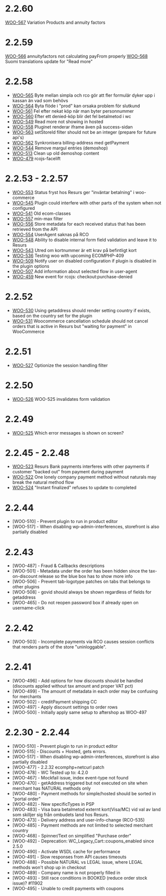 # 2.2.60

[WOO-567](https://resursbankplugins.atlassian.net/browse/WOO-567) Variation Products and annuity factors

# 2.2.59

[WOO-566](https://resursbankplugins.atlassian.net/browse/WOO-566) annuityfactors not calculating payFrom properly
[WOO-568](https://resursbankplugins.atlassian.net/browse/WOO-568) Suomi translations update for "Read more"

# 2.2.58

* [WOO-565](https://resursbankplugins.atlassian.net/browse/WOO-565) Byte mellan simpla och rco gör att fler formulär dyker upp i kassan än vad som behövs
* [WOO-564](https://resursbankplugins.atlassian.net/browse/WOO-564) Byta flöde i "prod" kan orsaka problem för slutkund
* [WOO-561](https://resursbankplugins.atlassian.net/browse/WOO-561) Fel efter nekat köp när man byter personnummer
* [WOO-560](https://resursbankplugins.atlassian.net/browse/WOO-560) Efter ett denied-köp blir det fel betalmetod i wc
* [WOO-549](https://resursbankplugins.atlassian.net/browse/WOO-549) Read more not showing in hosted
* [WOO-558](https://resursbankplugins.atlassian.net/browse/WOO-558) Pluginet renderar iframe även på success-sidan
* [WOO-563](https://resursbankplugins.atlassian.net/browse/WOO-563) setStoreId filter should not be an integer \(prepare for future api's\)
* [WOO-562](https://resursbankplugins.atlassian.net/browse/WOO-562) Synkronisera billing-address med getPayment
* [WOO-544](https://resursbankplugins.atlassian.net/browse/WOO-544) Remove margul entries \(demoshop\)
* [WOO-513](https://resursbankplugins.atlassian.net/browse/WOO-513) Clean up old demoshop content
* [WOO-479](https://resursbankplugins.atlassian.net/browse/WOO-479) rcojs-facelift

# 2.2.53 - 2.2.57

* [WOO-553](https://resursbankplugins.atlassian.net/browse/WOO-553) Status fryst hos Resurs ger "inväntar betalning" i woo-commerce
* [WOO-545](https://resursbankplugins.atlassian.net/browse/WOO-545) Plugin could interfere with other parts of the system when not configured
* [WOO-541](https://resursbankplugins.atlassian.net/browse/WOO-541) Old ecom-classes
* [WOO-557](https://resursbankplugins.atlassian.net/browse/WOO-557) min-max filter
* [WOO-556](https://resursbankplugins.atlassian.net/browse/WOO-556) Store metadata for each received status that has been retrieved from the API
* [WOO-554](https://resursbankplugins.atlassian.net/browse/WOO-554) UserAgent saknas på RCO
* [WOO-548](https://resursbankplugins.atlassian.net/browse/WOO-548) Ability to disable internal form field validation and leave it to Resurs
* [WOO-543](https://resursbankplugins.atlassian.net/browse/WOO-543) Utred om kortnummer är ett krav på befintligt kort
* [WOO-536](https://resursbankplugins.atlassian.net/browse/WOO-536) Testing woo with upcoming ECOMPHP-409
* [WOO-509](https://resursbankplugins.atlassian.net/browse/WOO-509) Notify user on disabled configuration if plugin is disabled in the plugin options
* [WOO-507](https://resursbankplugins.atlassian.net/browse/WOO-507) Add information about selected flow in user-agent
* [WOO-459](https://resursbankplugins.atlassian.net/browse/WOO-459) New event for rcojs: checkout:purchase-denied

# 2.2.52

* [WOO-530](https://resursbankplugins.atlassian.net/browse/WOO-530) Using getaddress should render setting country if exists, based on the country set for the plugin
* [WOO-531](https://resursbankplugins.atlassian.net/browse/WOO-531) Woocommerce cancellation schedule should not cancel orders that is active in Resurs but "waiting for payment" in WooCommerce

# 2.2.51

* [WOO-527](https://resursbankplugins.atlassian.net/browse/WOO-527) Optionize the session handling filter

# 2.2.50

* [WOO-526](https://resursbankplugins.atlassian.net/browse/WOO-526) WOO-525 invalidates form validation

# 2.2.49

* [WOO-525](https://resursbankplugins.atlassian.net/browse/WOO-525) Which error messages is shown on screen?

# 2.2.45 - 2.2.48

* [WOO-523](https://resursbankplugins.atlassian.net/browse/WOO-523) Resurs Bank payments interferes with other payments if customer "backed out" from payment during payment
* [WOO-522](https://resursbankplugins.atlassian.net/browse/WOO-522) One lonely company payment method without naturals may break the natural method flow
* [WOO-524](https://resursbankplugins.atlassian.net/browse/WOO-524) "Instant finalized" refuses to update to completed

# 2.2.44

* [WOO-510] - Prevent plugin to run in product editor
* [WOO-517] - When disabling wp-admin-interferences, storefront is also partially disabled

# 2.2.43

* [WOO-487] - Fraud & Callbacks descriptions
* [WOO-501] - Metadata under the order has been hidden since the tax-on-discount release so the blue box has to show more info
* [WOO-506] - Prevent tab-logotype patches on tabs that belongs to other plugins
* [WOO-508] - govid should always be shown regardless of fields for getaddress
* [WOO-465] - Do not reopen password box if already open on username-click

# 2.2.42

* [WOO-503] - Incomplete payments via RCO causes session conflicts that renders parts of the store "uninloggable".

# 2.2.41

* [WOO-496] - Add options for how discounts should be handled (discounts applied without tax amount and proper VAT pct)
* [WOO-499] - The amount of metadata in each order may be confusing for merchants
* [WOO-502] - creditPayment shipping CC
* [WOO-497] - Apply discount settings to order rows
* [WOO-500] - Initially apply same setup to aftershop as WOO-497

# 2.2.30 - 2.2.44

* [WOO-510] - Prevent plugin to run in product editor
* [WOO-515] - Discounts + Hosted, gets errors.
* [WOO-517] - When disabling wp-admin-interferences, storefront is also partially disabled
* [WOO-477] - 2.2.32 ecomphp+netcurl patch
* [WOO-478] - WC Tested up to: 4.2.0
* [WOO-467] - Mockfail issue, index event-type not found
* [WOO-470] - getAddress triggered but not executed on site when merchant has NATURAL methods only
* [WOO-480] - Payment methods for simple/hosted should be sorted in "portal order"
* [WOO-482] - New specificTypes in PSP
* [WOO-483] - Visa bara betalmetod externt kort(Visa/MC) vid val av land som skilljer sig från ombudets land hos Resurs.
* [WOO-473] - Delivery address  and user-info-change (RCO-535)
* [WOO-485] - Payment methods are not limited to selected merchant country
* [WOO-468] - Spinner/Text on simplified "Purchase order"
* [WOO-492] - Deprecation: WC_Legacy_Cart::coupons_enabled since 2.5.0
* [WOO-490] - Activate WSDL cache for performance
* [WOO-491] - Slow responses from API causes timeouts
* [WOO-488] - Possible NATURAL vs LEGAL issue, where LEGAL methods won't shop up in checkout
* [WOO-489] - Company name is not properly filled in
* [WOO-493] - Still race conditions in BOOKED (reduce order stock issue)? #11902
* [WOO-495] - Unable to credit payments with coupons
